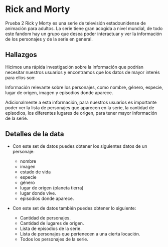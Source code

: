 # Rick and Morty
Prueba 2
Rick y Morty es una serie de televisión estadounidense de animación para
adultos. La serie tiene gran acogida a nivel mundial, de todo este fandom hay
un grupo que desea poder interactuar y ver la información de los personajes y
de la serie en general.

## Hallazgos

Hicimos una rápida investigación sobre la información que podrían necesitar
nuestros usuarios y encontramos que los datos de mayor interés para ellos son:

Información relevante sobre los personajes, como nombre, género, especie, lugar
de origen, imagen y episodios donde aparece.

Adicionalmente a esta información, para nuestros usuarios es importante poder
ver la lista de personajes que aparecen en la serie, la cantidad de
episodios, los diferentes lugares de origen, para tener mayor información de la
serie.

## Detalles de la data

* Con este set de datos puedes obtener los siguientes datos de un personaje:

  - nombre
  - imagen
  - estado de vida
  - especie
  - género
  - lugar de origen (planeta tierra)
  - lugar donde vive.
  - episodios donde aparece.

* Con este set de datos también puedes obtener lo siguiente:

  - Cantidad de personajes.
  - Cantidad de lugares de origen.
  - Lista de episodios de la serie.
  - Lista de personajes que pertenecen a una cierta locación.
  - Todos los personajes de la serie.
